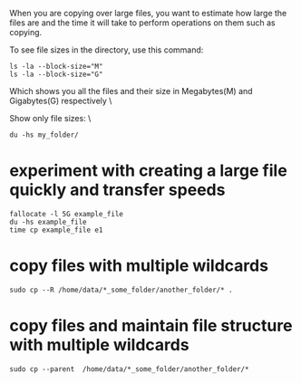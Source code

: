 When you are copying over large files, you want to estimate how large the files are and the time it will take to perform operations on them such as copying. 

To see file sizes in the directory, use this command:
```
ls -la --block-size="M"
ls -la --block-size="G"
```
Which shows you all the files and their size in Megabytes(M) and Gigabytes(G) respectively \

Show only file sizes: \
```
du -hs my_folder/
```

# experiment with creating a large file quickly and transfer speeds
```
fallocate -l 5G example_file
du -hs example_file
time cp example_file e1
```

# copy files with multiple wildcards
```
sudo cp --R /home/data/*_some_folder/another_folder/* .
```

# copy files and maintain file structure with multiple wildcards

```
sudo cp --parent  /home/data/*_some_folder/another_folder/*
```
